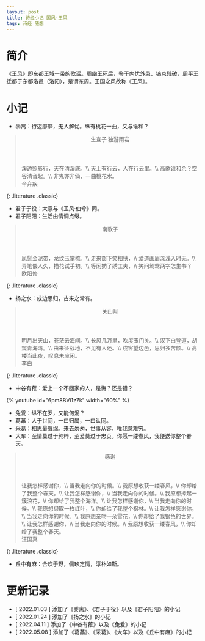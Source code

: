 ```yaml
---
layout: post
title: 诗经小记 国风·王风
tags: 诗经 随想
---
```


# 简介

《王风》即东都王城一带的歌谣。周幽王死后，鉴于内忧外患、镐京残破，周平王迁都于东都洛邑（洛阳），是谓东周。王国之风故称《王风》。

# 小记

- 黍离：行迈靡靡，无人解忧。纵有桃花一曲，又与谁和？

> <header>生查子 独游雨岩</header>
> 溪边照影行，天在清溪底。\\
> 天上有行云，人在行云里。\\
> 高歌谁和余？空谷清音起。\\
> 非鬼亦非仙，一曲桃花水。
> <footer>辛弃疾</footer>
{: .literature .classic}

- 君子于役：大意与《卫风·伯兮》同。
- 君子阳阳：生活由情调点缀。

> <header>南歌子</header>
> 凤髻金泥带，龙纹玉掌梳。\\
> 走来窗下笑相扶，\\
> 爱道画眉深浅入时无。\\
> 弄笔偎人久，描花试手初。\\
> 等闲妨了绣工夫，\\
> 笑问鸳鸯两字怎生书？
> <footer>欧阳修</footer>
{: .literature .classic}

- 扬之水：戍边思归，古来之常有。

> <header>关山月</header>
> 明月出天山，苍茫云海间。\\
> 长风几万里，吹度玉门关。\\
> 汉下白登道，胡窥青海湾。\\
> 由来征战地，不见有人还。\\
> 戍客望边邑，思归多苦颜。\\
> 高楼当此夜，叹息未应闲。
> <footer>李白</footer>
{: .literature .classic}

- 中谷有蓷：爱上一个不回家的人，是悔？还是错？

{% youtube id="6pm8BVi1z7k" width="60%" %}

- 兔爰：纵不在罗，又能何爰？
- 葛藟：人于世间，一曰归属，一曰认同。
- 采葛：相思最缠绵。来去匆匆，世事从容，唯我意难穷。
- 大车：至情莫过于纯粹，至爱莫过于忠贞。你愿一缕春风，我便送你整个春天。

> <header>感谢</header>
> 让我怎样感谢你，\\
> 当我走向你的时候。\\
> 我原想收获一缕春风，\\
> 你却给了我整个春天。\\
> 让我怎样感谢你，\\
> 当我走向你的时候。\\
> 我原想捧起一簇浪花，\\
> 你却给了我整个海洋。\\
> 让我怎样感谢你，\\
> 当我走向你的时候。\\
> 我原想撷取一枚红叶，\\
> 你却给了我整个枫林。\\
> 让我怎样感谢你，\\
> 当我走向你的时候。\\
> 我原想亲吻一朵雪花，\\
> 你却给了我银色的世界。\\
> 让我怎样感谢你，\\
> 当我走向你的时候。\\
> 我原想收获一缕春风，\\
> 你却给了我整个春天。
> <footer>汪国真</footer>
{: .literature .classic}

- 丘中有麻：合欢于野，佩玖定情，淳朴如斯。

# 更新记录

- [ 2022.01.03 ] 添加了《黍离》、《君子于役》以及《君子阳阳》的小记
- [ 2022.01.24 ] 添加了《扬之水》的小记 
- [ 2022.04.11 ] 添加了《中谷有蓷》以及《兔爰》的小记
- [ 2022.05.08 ] 添加了《葛藟》、《采葛》、《大车》以及《丘中有麻》的小记

